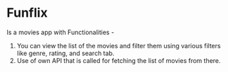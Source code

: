 # Funflix

Is a movies app with
Functionalities - 
1. You can view the list of the movies and filter them using various filters like genre, rating, and search tab. 
2. Use of own API that is called for fetching the list of movies from there. 
